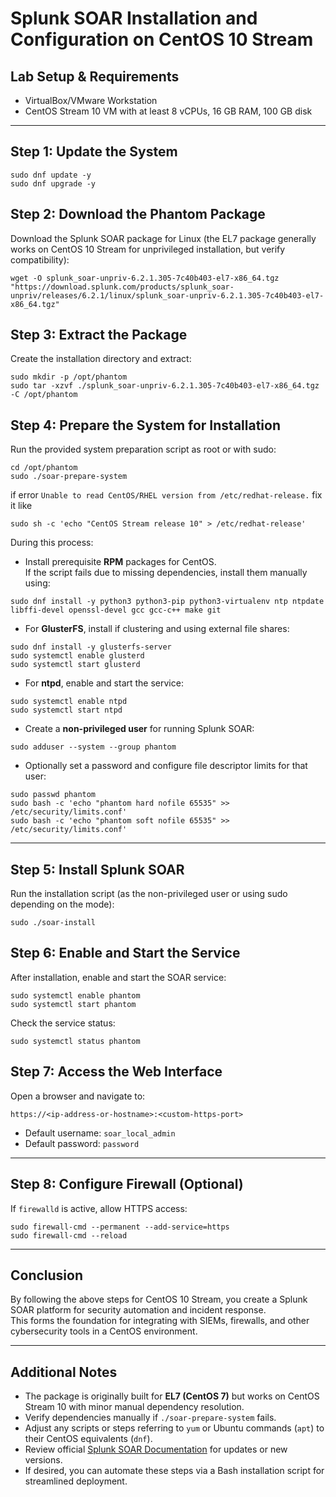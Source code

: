 # Splunk SOAR Installation and Configuration on CentOS 10 Stream

## Lab Setup & Requirements

- VirtualBox/VMware Workstation  
- CentOS Stream 10 VM with at least 8 vCPUs, 16 GB RAM, 100 GB disk  

---

## Step 1: Update the System
```
sudo dnf update -y
sudo dnf upgrade -y
```
## Step 2: Download the Phantom Package
Download the Splunk SOAR package for Linux (the EL7 package generally works on CentOS 10 Stream for unprivileged installation, but verify compatibility):
```
wget -O splunk_soar-unpriv-6.2.1.305-7c40b403-el7-x86_64.tgz "https://download.splunk.com/products/splunk_soar-unpriv/releases/6.2.1/linux/splunk_soar-unpriv-6.2.1.305-7c40b403-el7-x86_64.tgz"
```
## Step 3: Extract the Package
Create the installation directory and extract:
```
sudo mkdir -p /opt/phantom
sudo tar -xzvf ./splunk_soar-unpriv-6.2.1.305-7c40b403-el7-x86_64.tgz -C /opt/phantom
```
## Step 4: Prepare the System for Installation
Run the provided system preparation script as root or with sudo:
```
cd /opt/phantom
sudo ./soar-prepare-system
```
if error `Unable to read CentOS/RHEL version from /etc/redhat-release.` fix it like 
```
sudo sh -c 'echo "CentOS Stream release 10" > /etc/redhat-release'
```
During this process:

- Install prerequisite **RPM** packages for CentOS.  
  If the script fails due to missing dependencies, install them manually using:
```
sudo dnf install -y python3 python3-pip python3-virtualenv ntp ntpdate
libffi-devel openssl-devel gcc gcc-c++ make git
```

- For **GlusterFS**, install if clustering and using external file shares:
```
sudo dnf install -y glusterfs-server
sudo systemctl enable glusterd
sudo systemctl start glusterd
```
- For **ntpd**, enable and start the service:
```
sudo systemctl enable ntpd
sudo systemctl start ntpd
```
- Create a **non-privileged user** for running Splunk SOAR:
```
sudo adduser --system --group phantom
```
- Optionally set a password and configure file descriptor limits for that user:
```
sudo passwd phantom
sudo bash -c 'echo "phantom hard nofile 65535" >> /etc/security/limits.conf'
sudo bash -c 'echo "phantom soft nofile 65535" >> /etc/security/limits.conf'
```
---

## Step 5: Install Splunk SOAR
Run the installation script (as the non-privileged user or using sudo depending on the mode):
```
sudo ./soar-install
```

## Step 6: Enable and Start the Service
After installation, enable and start the SOAR service:
```
sudo systemctl enable phantom
sudo systemctl start phantom
```
Check the service status:
```
sudo systemctl status phantom
```

## Step 7: Access the Web Interface
Open a browser and navigate to:
```
https://<ip-address-or-hostname>:<custom-https-port>
```

- Default username: `soar_local_admin`  
- Default password: `password`  

---

## Step 8: Configure Firewall (Optional)
If `firewalld` is active, allow HTTPS access:
```
sudo firewall-cmd --permanent --add-service=https
sudo firewall-cmd --reload
```

---

## Conclusion
By following the above steps for CentOS 10 Stream, you create a Splunk SOAR platform for security automation and incident response.  
This forms the foundation for integrating with SIEMs, firewalls, and other cybersecurity tools in a CentOS environment.

---

## Additional Notes
- The package is originally built for **EL7 (CentOS 7)** but works on CentOS Stream 10 with minor manual dependency resolution.  
- Verify dependencies manually if `./soar-prepare-system` fails.  
- Adjust any scripts or steps referring to `yum` or Ubuntu commands (`apt`) to their CentOS equivalents (`dnf`).  
- Review official [Splunk SOAR Documentation](https://docs.splunk.com/Documentation/SOAR) for updates or new versions.  
- If desired, you can automate these steps via a Bash installation script for streamlined deployment.
